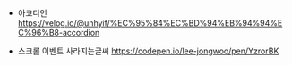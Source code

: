 - 아코디언 
https://velog.io/@unhyif/%EC%95%84%EC%BD%94%EB%94%94%EC%96%B8-accordion

- 스크롤 이벤트 사라지는글씨
https://codepen.io/lee-jongwoo/pen/YzrorBK
